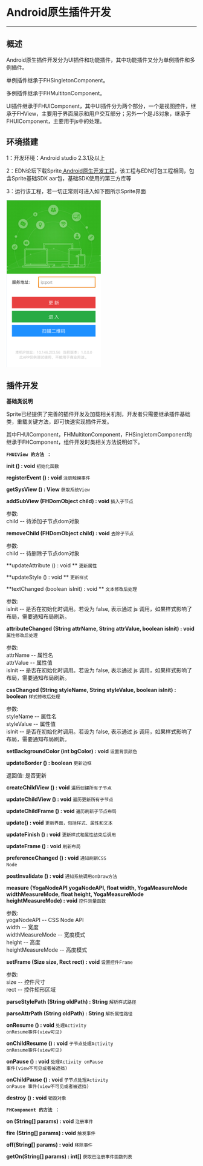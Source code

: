 #  Android原生插件开发

----------  

<h2 id="cid_0">概述</h2>  


Android原生插件开发分为UI插件和功能插件，其中功能插件又分为单例插件和多例插件。  

单例插件继承于FHSingletonComponent。  

多例插件继承于FHMultitonComponent。  

UI插件继承于FHUIComponent，其中UI插件分为两个部分，一个是视图控件，继承于FHView，主要用于界面展示和用户交互部分；另外一个是JS对象，继承于FHUIComponent，主要用于js中的处理。  


<h2 id="cid_0">环境搭建</h2>   


1：开发环境：Android studio 2.3.1及以上  

2：EDN论坛下载Sprite[  Android原生开发工程](https://www.exmobi.cn/downloadRedirect.jsp?type=sprite_plugin_android)，该工程与EDN打包工程相同，包含Sprite基础SDK aar包，基础SDK使用的第三方库等  

3：运行该工程，若一切正常则可进入如下图所示Sprite界面  

<img src="image/android_0.png"  width="250"/>


<h2 id="cid_0">插件开发</h2>   

**基础类说明** 

 Sprite已经提供了完善的插件开发及加载相关机制，开发者只需要继承插件基础类，重载关键方法，即可快速实现插件开发。  

其中FHUIComponent，FHMultitonComponent，FHSingletomComponent均继承于FHComponent，组件开发时类相关方法说明如下。

<code>**FHUIView 的方法 ：**</code>  

**init () : void**    <code>初始化函数</code>  

**registerEvent () : void**	 <code>注册触摸事件</code>   

**getSysView () : View**     <code>获取系统View</code>  

**addSubView (FHDomObject child) : void** 	 <code>插入子节点</code>   

参数:   
child -- 待添加子节点dom对象


**removeChild (FHDomObject child) : void** 	 <code>去除子节点</code> 

参数:    
child -- 待删除子节点dom对象  


**updateAttribute () : void ** 	<code>更新属性</code> 


**updateStyle () : void ** 	<code>更新样式</code>   


**textChanged (boolean isInit) : void **	 <code>文本修改后处理</code>  

参数:  
isInit -- 是否在初始化时调用。若设为 false, 表示通过 js 调用，如果样式影响了布局，需要通知布局刷新。  


**attributeChanged (String attrName, String attrValue, boolean isInit) : void** 	 <code>属性修改后处理</code>  

参数:   
attrName -- 属性名  
attrValue -- 属性值  
isInit -- 是否在初始化时调用。若设为 false, 表示通过 js 调用，如果样式影响了布局，需要通知布局刷新。   

**cssChanged (String styleName, String styleValue, boolean isInit) : boolean** 	 <code>样式修改后处理</code>  

参数:   
styleName -- 属性名  
styleValue -- 属性值  
isInit -- 是否在初始化时调用。若设为 false, 表示通过 js 调用，如果样式影响了布局，需要通知布局刷新。    

**setBackgroundColor (int bgColor) : void**	 <code>设置背景颜色</code> 

**updateBorder () : boolean**	 <code>更新边框</code>  

返回值: 是否更新  

**createChildView () : void**  	 <code>遍历创建所有子节点</code>   

**updateChildView () : void**	 <code>遍历更新所有子节点</code>   

**updateChildFrame () : void**	 <code>遍历刷新子节点布局</code>   

**update() : void**	  <code>更新界面，包括样式、属性和文本</code>   

**updateFinish () : void**	 <code>更新样式和属性结束后调用</code>  

**updateFrame () : void**	 <code>刷新布局</code>  

**preferenceChanged () : void** 	 <code>通知刷新CSS Node</code>  

**postInvalidate () : void**	 <code>通知系统调用onDraw方法</code> 

**measure (YogaNodeAPI yogaNodeAPI, float width, YogaMeasureMode widthMeasureMode, float height, YogaMeasureMode heightMeasureMode) : void**	     <code>控件测量函数</code>   

参数:   
yogaNodeAPI -- CSS Node API  
width -- 宽度  
widthMeasureMode -- 宽度模式  
height -- 高度  
heightMeasureMode -- 高度模式    

**setFrame (Size size, Rect rect) : void**	  <code>设置控件Frame</code>  

参数:   
size -- 控件尺寸  
rect -- 控件矩形区域  


**parseStylePath (String oldPath) : String**	 <code>解析样式路径</code> 

**parseAttrPath (String oldPath) : String**	 <code>解析属性路径</code> 

**onResume () : void**	  <code>处理Activity onResume事件(view可见)</code> 

**onChildResume () : void**	  <code>子节点处理Activity onResume事件(view可见)</code> 

**onPause () : void**	 <code>处理Activity onPause 事件(view不可见或者被遮挡)</code> 

**onChildPause () : void**	 <code>子节点处理Activity onPause 事件(view不可见或者被遮挡)</code>   

**destroy () : void**	   <code>销毁对象</code> 


<code>**FHComponent 的方法 ：** </code>

**on (String[] params) : void**	<code>注册事件 </code>

**fire (String[] params) : void**	<code>触发事件</code>  

**off(String[] params) : void**	<code>移除事件 </code> 

**getOn(String[] params) : int[]**  	<code>获取已注册事件函数列表</code>



